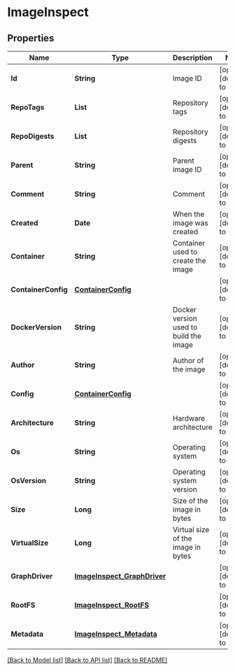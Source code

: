 # ImageInspect
## Properties

| Name | Type | Description | Notes |
|------------ | ------------- | ------------- | -------------|
| **Id** | **String** | Image ID | [optional] [default to null] |
| **RepoTags** | **List** | Repository tags | [optional] [default to null] |
| **RepoDigests** | **List** | Repository digests | [optional] [default to null] |
| **Parent** | **String** | Parent image ID | [optional] [default to null] |
| **Comment** | **String** | Comment | [optional] [default to null] |
| **Created** | **Date** | When the image was created | [optional] [default to null] |
| **Container** | **String** | Container used to create the image | [optional] [default to null] |
| **ContainerConfig** | [**ContainerConfig**](ContainerConfig.md) |  | [optional] [default to null] |
| **DockerVersion** | **String** | Docker version used to build the image | [optional] [default to null] |
| **Author** | **String** | Author of the image | [optional] [default to null] |
| **Config** | [**ContainerConfig**](ContainerConfig.md) |  | [optional] [default to null] |
| **Architecture** | **String** | Hardware architecture | [optional] [default to null] |
| **Os** | **String** | Operating system | [optional] [default to null] |
| **OsVersion** | **String** | Operating system version | [optional] [default to null] |
| **Size** | **Long** | Size of the image in bytes | [optional] [default to null] |
| **VirtualSize** | **Long** | Virtual size of the image in bytes | [optional] [default to null] |
| **GraphDriver** | [**ImageInspect_GraphDriver**](ImageInspect_GraphDriver.md) |  | [optional] [default to null] |
| **RootFS** | [**ImageInspect_RootFS**](ImageInspect_RootFS.md) |  | [optional] [default to null] |
| **Metadata** | [**ImageInspect_Metadata**](ImageInspect_Metadata.md) |  | [optional] [default to null] |

[[Back to Model list]](../README.md#documentation-for-models) [[Back to API list]](../README.md#documentation-for-api-endpoints) [[Back to README]](../README.md)

